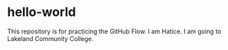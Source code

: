 # hello-world
This repository is for practicing the GitHub Flow.
I am Hatice. I am going to Lakeland Community College. 
